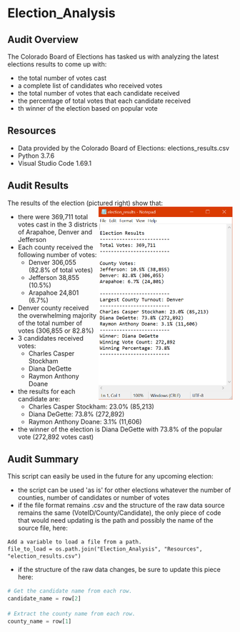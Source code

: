 # Election_Analysis

## Audit Overview
The Colorado Board of Elections has tasked us with analyzing the latest elections results to come up with:
- the total number of votes cast
- a complete list of candidates who received votes
- the total number of votes that each candidate received
- the percentage of total votes that each candidate received
- th winner of the election based on popular vote

## Resources
- Data provided by the Colorado Board of Elections: elections_results.csv
- Python 3.7.6
- Visual Studio Code 1.69.1

## Audit Results

The results of the election (pictured right) show that:
<img align="right" src="https://github.com/jdutronc/Election_Analysis/blob/main/Resources/election_results.png" width=300>
- there were 369,711 total votes cast in the 3 districts of Arapahoe, Denver and Jefferson
- Each county received the following number of votes:
  - Denver 306,055 (82.8% of total votes)
  - Jefferson 38,855 (10.5%)
  - Arapahoe 24,801 (6.7%)
- Denver county received the overwhelming majority of the total number of votes (306,855 or 82.8%)
- 3 candidates received votes:
  - Charles Casper Stockham
  - Diana DeGette
  - Raymon Anthony Doane
- the results for each candidate are:
  - Charles Casper Stockham: 23.0% (85,213)
  - Diana DeGette: 73.8% (272,892)
  - Raymon Anthony Doane: 3.1% (11,606)
- the winner of the election is Diana DeGette with 73.8% of the popular vote (272,892 votes cast)

## Audit Summary
This script can easily be used in the future for any upcoming election:
- the script can be used 'as is' for other elections whatever the number of counties, number of candidates or number of votes
- if the file format remains .csv and the structure of the raw data source remains the same (VoteID/County/Candidate), the only piece of code that would need updating is the path and possibly the name of the source file, here:

```{ .python linenos=true linenostart=42 hl_lines="43-44 50"}
Add a variable to load a file from a path.
file_to_load = os.path.join("Election_Analysis", "Resources", "election_results.csv")
```

- if the structure of the raw data changes, be sure to update this piece here:

```python class:"lineNo"
# Get the candidate name from each row.
candidate_name = row[2]

# Extract the county name from each row.
county_name = row[1]
```

